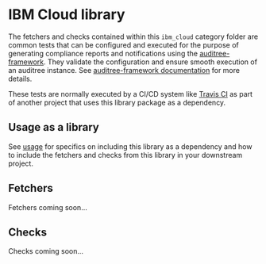 # IBM Cloud library

The fetchers and checks contained within this `ibm_cloud` category folder are
common tests that can be configured and executed for the purpose of generating
compliance reports and notifications using the [auditree-framework](https://github.com/ComplianceAsCode/auditree-framework).  They
validate the configuration and ensure smooth execution of an auditree instance.
See [auditree-framework documentation](https://complianceascode.github.io/auditree-framework/)
for more details.

These tests are normally executed by a CI/CD system like
[Travis CI](https://travis-ci.com/) as part of another project that uses this
library package as a dependency.

## Usage as a library

See [usage][usage] for specifics on including this library as a dependency and
how to include the fetchers and checks from this library in your downstream project.

## Fetchers

Fetchers coming soon...

## Checks

Checks coming soon...

[usage]: https://github.com/ComplianceAsCode/auditree-arboretum#usage
